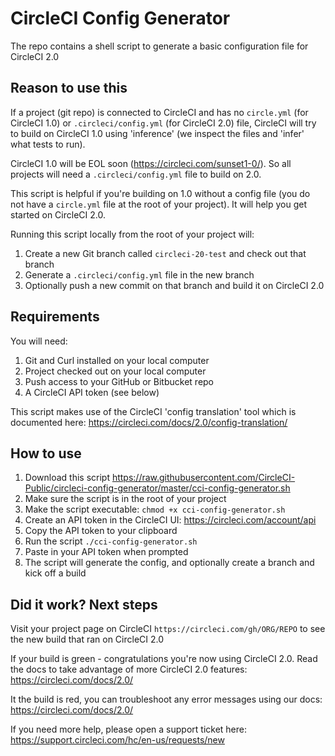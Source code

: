 # CircleCI Config Generator

The repo contains a shell script to generate a basic configuration file for CircleCI 2.0

## Reason to use this

If a project (git repo) is connected to CircleCI and has no `circle.yml` (for CircleCI 1.0) or `.circleci/config.yml` (for CircleCI 2.0) file, CircleCI will try to build on CircleCI 1.0 using 'inference' (we inspect the files and 'infer' what tests to run).

CircleCI 1.0 will be EOL soon (https://circleci.com/sunset1-0/). So all projects will need a `.circleci/config.yml` file to build on 2.0.

This script is helpful if you're building on 1.0 without a config file (you do not have a `circle.yml` file at the root of your project). It will help you get started on CircleCI 2.0.

Running this script locally from the root of your project will:

1. Create a new Git branch called `circleci-20-test` and check out that branch
2. Generate a `.circleci/config.yml` file in the new branch
3. Optionally push a new commit on that branch and build it on CircleCI 2.0

## Requirements

You will need:

1. Git and Curl installed on your local computer
2. Project checked out on your local computer
3. Push access to your GitHub or Bitbucket repo
4. A CircleCI API token (see below)

This script makes use of the CircleCI 'config translation' tool which is documented here:
https://circleci.com/docs/2.0/config-translation/

## How to use

1. Download this script https://raw.githubusercontent.com/CircleCI-Public/circleci-config-generator/master/cci-config-generator.sh
2. Make sure the script is in the root of your project
3. Make the script executable: `chmod +x cci-config-generator.sh`
4. Create an API token in the CircleCI UI: https://circleci.com/account/api
5. Copy the API token to your clipboard
4. Run the script `./cci-config-generator.sh`
5. Paste in your API token when prompted
6. The script will generate the config, and optionally create a branch and kick off a build

## Did it work? Next steps

Visit your project page on CircleCI `https://circleci.com/gh/ORG/REPO` to see the new build that ran on CircleCI 2.0

If your build is green - congratulations you're now using CircleCI 2.0. Read the docs to take advantage of more CircleCI 2.0 features: https://circleci.com/docs/2.0/

It the build is red, you can troubleshoot any error messages using our docs: https://circleci.com/docs/2.0/

If you need more help, please open a support ticket here: https://support.circleci.com/hc/en-us/requests/new

